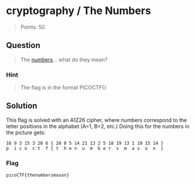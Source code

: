 # cryptography / The Numbers

> Points: 50

## Question

> The [numbers](the_numbers.png)... what do they mean?

### Hint

> The flag is in the format PICOCTF{}

## Solution

This flag is solved with an A1Z26 cipher, where numbers correspond to the letter positions in the alphabet (A=1, B=2, etc.)
Doing this for the numbers in the picture gets:

```
16 9 3 15 3 20 6 { 20 8 5 14 21 13 2 5 18 19 13 1 19 15 14 }
p  i c o  c t  f { t  h e n  u  m  b e r  s  m  a s  o  n  }
```

### Flag

`picoCTF{thenumbersmason}`

